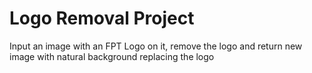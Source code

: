 # Logo Removal Project
Input an image with an FPT Logo on it, remove the logo and return new image with natural background replacing the logo